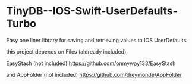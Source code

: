# TinyDB--IOS-Swift-UserDefaults-Turbo
Easy one liner library for saving and retrieving values to IOS UserDefaults

this project depends on Files (aldready included),  

EasyStash (not included) https://github.com/onmyway133/EasyStash

and AppFolder (not included) https://github.com/dreymonde/AppFolder
